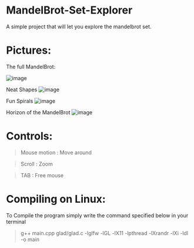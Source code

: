 # MandelBrot-Set-Explorer
A simple project that will let you explore the mandelbrot set.

# Pictures:
The full MandelBrot:

![image](https://user-images.githubusercontent.com/62178977/160417535-c5a373f2-c9f4-43cd-8466-29fde3e1a13f.png)

Neat Shapes
![image](https://user-images.githubusercontent.com/62178977/160417958-90e22612-8921-417b-b978-32b63ae62e54.png)

Fun Spirals
![image](https://user-images.githubusercontent.com/62178977/160418187-53ab9526-6bb8-4d84-84f4-67eb1856308b.png)

Horizon of the MandelBrot
![image](https://user-images.githubusercontent.com/62178977/160418416-bb74ffb2-e581-45b4-8312-ebce5e437494.png)

# Controls:

> Mouse motion : Move around
 
> Scroll : Zoom

> TAB : Free mouse


# Compiling on Linux:

To Compile the program simply write the command specified below in your terminal

> g++ main.cpp glad/glad.c -lglfw -lGL -lX11 -lpthread -lXrandr -lXi -ldl -o main
